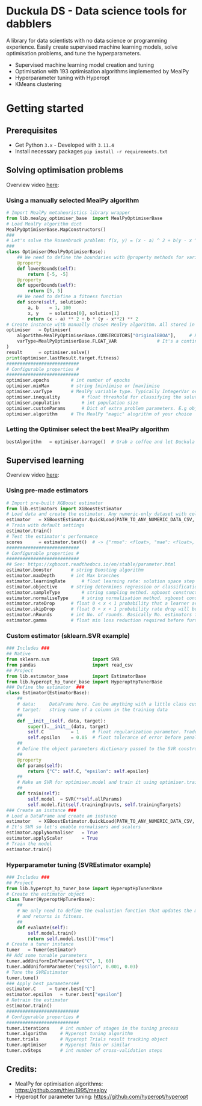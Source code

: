 # Duckula DS - Data science tools for dabblers
A library for data scientists with no data science or programming experience. Easily create supervised machine learning models, solve optimisation problems, and tune the hyperparameters. 

- Supervised machine learning model creation and tuning
- Optimisation with 193 optimisation algorithms implemented by MealPy
- Hyperparameter tuning with Hyperopt
- KMeans clustering

# Getting started
## Prerequisites
- Get Python `3.x` - Developed with `3.11.4`
- Install necessary packages `pip install -r requirements.txt`
## Solving optimisation problems
Overview video [here](https://www.youtube.com/watch?v=Dzri5ZaPAIk): 
### Using a manually selected MealPy algorithm
````Python
# Import MealPy metaheuristics library wrapper
from lib.mealpy_optimiser_base	import MealPyOptimiserBase
# Load MealPy algorithm dict
MealPyOptimiserBase.MapConstructors()
###
# Let's solve the Rosenbrock problem: f(x, y) = (x - a) ^ 2 + b(y - x ^ 2) ^ 2
###
class Optimiser(MealPyOptimiserBase):
	## We need to define the boundaries with @property methods for variably bounds
	@property
	def lowerBounds(self):
		return [-5, -5]
	@property
	def upperBounds(self):
		return [5, 5]
	## We need to define a fitness function
	def score(self, solution):
		a, b	= 1, 100
		x, y	= solution[0], solution[1]
		return (x - a) ** 2 + b * (y - x**2) ** 2
# Create instance with manually chosen MealPy algorithm. All stored in wrapper's CONSTRUCTORs dict
optimiser	= Optimiser(
	algorithm=MealPyOptimiserBase.CONSTRCUTORS["OriginalBBOA"], 	# Keys in the CONSTURCTORS are algorithm ames
	varType=MealPyOptimiserBase.FLOAT_VAR				# It's a continuous problem. 
)
result		= optimiser.solve()
print(optimiser.lastResult.target.fitness)
###########################
# Configurable properties #
###########################
optimiser.epochs		# int number of epochs
optimiser.minMax		# string [min]imise or [max]imise
optimiser.varType		# MealPy variable type. Typically IntegerVar or FloatVar
optimiser.inequality		# float threshold for classifying the solution as optimal
optimiser.population		# int population size
optimiser.customParams		# Dict of extra problem parameters. E.g obj_weights for multi-objective
optimiser.algorithm		# The MealPy "magic" alogrithm of your choice
````
### Letting the Optimiser select the best MealPy algorithm
````Python
bestAlgorithm	= optimiser.barrage()  # Grab a coffee and let Duckula figure it out.
````

## Supervised learning
Overview video [here](https://www.youtube.com/watch?v=Zr72YpbQ7BA): 
### Using pre-made estimators 
```Python
# Import pre-built XGBoost estimator
from lib.estimators	import XGBoostEstimator
# Load data and create the estimator. Any numeric-only dataset with column headers will do
estimator	= XGBoostEstimator.QuickLoad(PATH_TO_ANY_NUMERIC_DATA_CSV, TARGET_COLUMN_NAME)
# Train with default settings
estimator.train()
# Test the estimator's performance
scores		= estimator.test()	# -> {"rmse": <float>, "mae": <float>, "r2": <float>}
###########################
# Configurable properties #
###########################
## See: https://xgboost.readthedocs.io/en/stable/parameter.html
estimator.booster		# string Boosting algorithm
estimator.maxDepth 		# int Max branches
estimator.learningRate		# float learning rate: solution space step size or something to that effect 
estimator.objective		# string determines regression or classification and score metric. E.g. "reg:sqaurederror"
estimator.sampleType		# string sampling method. xgboost constructor property. E.g uniform
estimator.normaliseType		# string normalisation method. xgboost constructor property
estimator.rateDrop		# float 0 < x < 1 probability that a learner are dropped during an iteration. xgboost constructor property
estimator.skipDrop		# float 0 < x < 1 probability rate drop will be ignored
estimator.nRounds		# int No. of rounds. Basically No. estimators from Random forest or GBDT
estimator.gamma			# float min loss reduction required before further paritioning a leaf 
```
### Custom estimator (sklearn.SVR example)
```Python
### Includes ###
## Native
from sklearn.svm				import SVR
from pandas						import read_csv
## Project
from lib.estimator_base			import EstimatorBase
from lib.hyperopt_hp_tuner_base	import HyperoptHpTunerBase
### Define the estimator  ###
class Estimator(EstimatorBase):
	##
	# data:		DataFrame here. Can be anything with a little class customisation
	# target:	string name of a column in the training data
	##
	def __init__(self, data, target):
		super().__init__(data, target)
		self.C			= 1 	# float regularization parameter. Trade-off between accuracy and model complexity
		self.epsilon	= 0.05	# float tolerance of error before penalising
	##
	# Define the object parameters dictionary passed to the SVR constructor with the **optimiser.allParams dict to parameter thing
	##
	@property
	def params(self):
		return {"C": self.C, "epsilon": self.epsilon}
	##
	# Make an SVR for optimiser.model and train it using optimiser.trainingInputs and optimiser.trainingTargets
	##
	def train(self):
		self.model	= SVR(**self.allParams)
		self.model.fit(self.trainingInputs, self.trainingTargets)
### Create an instance ###
# Load a DataFrame and create an instance
estimator	= XGBoostEstimator.QuickLoad(PATH_TO_ANY_NUMERIC_DATA_CSV, TARGET_COLUMN_NAME)
# It's SVR so let's enable normalisers and scalers
estimator.applyNormaliser	= True
estimator.applyScaler		= True
# Train the model
estimator.train()
```
### Hyperparameter tuning (SVREstimator example)
```Python
### Includes ###
## Project
from lib.hyperopt_hp_tuner_base	import HyperoptHpTunerBase
# Create the estimator object
class Tuner(HyperoptHpTunerBase):
	##
	# We only need to define the evaluation function that updates the model
	# and returns is fitness.
	##
	def evaluate(self):
		self.model.train()
		return self.model.test()["rmse"]
# Create a tuner instance
tuner	= Tuner(estimator)
## Add some tunable parameters
tuner.addUniformIntParameter("C", 1, 60)
tuner.addUniformParameter("epsilon", 0.001, 0.03)
# Tune the SVREstimator
tuner.tune()
### Apply best parameters##
estimator.C		= tuner.best["C"]
estimator.epsilon	= tuner.best["epsilon"]
# Retrain the estimator
estimator.train()
###########################
# Configurable properties #
###########################
tuner.iterations	# int number of stages in the tuning process
tuner.algorithm		# Hyperopt tuning algorithm
tuner.trials		# Hyperopt Trials result tracking object
tuner.optimiser		# Hyperopt fmin or similar
tuner.cvSteps		# int number of cross-validation steps
```
## Credits:
- MealPy for optimisation algorithms: https://github.com/thieu1995/mealpy
- Hyperopt for parameter tuning: https://github.com/hyperopt/hyperopt
